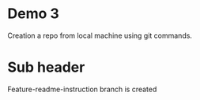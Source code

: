 # Demo 3

Creation a repo from local machine using git commands.


# Sub header

Feature-readme-instruction branch is created